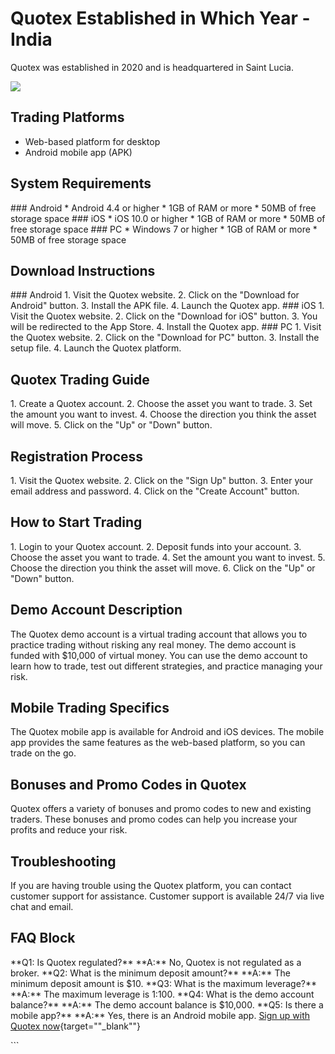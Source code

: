 # Quotex Established in Which Year - India

Quotex was established in 2020 and is headquartered in Saint Lucia.

[![](https://static.quotex.io/files/4_en/300_250.jpg)](https://traff.sbs/brokerqxlid)

## Trading Platforms

-   Web-based platform for desktop
-   Android mobile app (APK)

## System Requirements

\### Android \* Android 4.4 or higher \* 1GB of RAM or more \* 50MB of
free storage space \### iOS \* iOS 10.0 or higher \* 1GB of RAM or more
\* 50MB of free storage space \### PC \* Windows 7 or higher \* 1GB of
RAM or more \* 50MB of free storage space

## Download Instructions

\### Android 1. Visit the Quotex website. 2. Click on the "Download
for Android" button. 3. Install the APK file. 4. Launch the Quotex
app. \### iOS 1. Visit the Quotex website. 2. Click on the "Download
for iOS" button. 3. You will be redirected to the App Store. 4.
Install the Quotex app. \### PC 1. Visit the Quotex website. 2. Click on
the "Download for PC" button. 3. Install the setup file. 4. Launch
the Quotex platform.

## Quotex Trading Guide

1\. Create a Quotex account. 2. Choose the asset you want to trade. 3.
Set the amount you want to invest. 4. Choose the direction you think the
asset will move. 5. Click on the "Up" or "Down" button.

## Registration Process

1\. Visit the Quotex website. 2. Click on the "Sign Up" button. 3.
Enter your email address and password. 4. Click on the "Create
Account" button.

## How to Start Trading

1\. Login to your Quotex account. 2. Deposit funds into your account. 3.
Choose the asset you want to trade. 4. Set the amount you want to
invest. 5. Choose the direction you think the asset will move. 6. Click
on the "Up" or "Down" button.

## Demo Account Description

The Quotex demo account is a virtual trading account that allows you to
practice trading without risking any real money. The demo account is
funded with \$10,000 of virtual money. You can use the demo account to
learn how to trade, test out different strategies, and practice managing
your risk.

## Mobile Trading Specifics

The Quotex mobile app is available for Android and iOS devices. The
mobile app provides the same features as the web-based platform, so you
can trade on the go.

## Bonuses and Promo Codes in Quotex

Quotex offers a variety of bonuses and promo codes to new and existing
traders. These bonuses and promo codes can help you increase your
profits and reduce your risk.

## Troubleshooting

If you are having trouble using the Quotex platform, you can contact
customer support for assistance. Customer support is available 24/7 via
live chat and email.

## FAQ Block

\*\*Q1: Is Quotex regulated?\*\* \*\*A:\*\* No, Quotex is not regulated
as a broker. \*\*Q2: What is the minimum deposit amount?\*\* \*\*A:\*\*
The minimum deposit amount is \$10. \*\*Q3: What is the maximum
leverage?\*\* \*\*A:\*\* The maximum leverage is 1:100. \*\*Q4: What is
the demo account balance?\*\* \*\*A:\*\* The demo account balance is
\$10,000. \*\*Q5: Is there a mobile app?\*\* \*\*A:\*\* Yes, there is an
Android mobile app. [Sign up with Quotex
now](\%22https://traff.sbs/brokerqxsignup\%22){target=""_blank""}

\`\`\`

